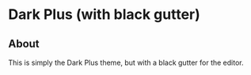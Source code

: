 # Dark Plus (with black gutter)

## About
This is simply the Dark Plus theme, but with a black gutter for the editor.
